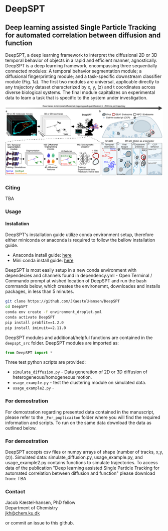 # DeepSPT
## Deep learning assisted Single Particle Tracking for automated correlation between diffusion and function
DeepSPT, a deep learning framework to interpret the diffusional 2D or 3D temporal behavior of objects in a rapid and efficient manner, agnostically. DeepSPT is a deep learning framework, encompassing three sequentially connected modules: A temporal behavior segmentation module; a diffusional fingerprinting module; and a task-specific downstream classifier module (Fig. 1a). The first two modules are universal, applicable directly to any trajectory dataset characterized by x, y, (z) and t coordinates across diverse biological systems. The final module capitalizes on experimental data to learn a task that is specific to the system under investigation.

![image](_Images/figure1.png)
### Citing
TBA

### Usage
#### Installation
DeepSPT's installation guide utilize conda environment setup, therefore either miniconda or anaconda is required to follow the bellow installation guide.
 - Anaconda install guide: [here](https://www.anaconda.com/download)
 - Mini conda install guide: [here](https://docs.conda.io/en/latest/miniconda.html)

DeepSPT is most easily setup in a new conda environment with dependecies and channels found in dependency.yml - Open Terminal / Commando prompt at wished location of DeepSPT and run the bash commands below, which creates the environemnt, downloades and installs packages, in less than 5 minutes.

```bash
git clone https://github.com/JKaestelHansen/DeepSPT
cd DeepSPT
conda env create -f environment_droplet.yml
conda activate DeepSPT
pip install probfit==1.2.0
pip install iminuit==2.11.0
```
DeepSPT modules and additional/helpful functions are contained in the `deepspt_src` folder.
DeepSPT modules are imported as:
```python
from DeepSPT import *

```
Three test python scripts are provided:
  - `simulate_diffusion.py` - Data generation of 2D or 3D diffusion of heterogeneous/homogeneous motion.
  - `usage_example.py` - test the clustering module on simulated data.
  - `usage_example2.py` - 

### For demostration
For demostration regarding presented data contained in the manuscript, please refer to the `_For_puplicaiton` folder where you will find the required information and scripts. To run on the same data download the data as outlined below.

### For demostration
DeepSPT accepts csv files or numpy arrays of shape (number of tracks, x,y,(z)).
Simulated data: simulate_diffusion.py, usage_example.py, and usage_example2.py contains functions to simulate trajectories.
To access data of the publication "Deep learning assisted Single Particle Tracking for automated correlation between diffusion and function" please download from: TBA

### Contact

Jacob Kæstel-hansen, PhD fellow\
Department of Chemistry\
jkh@chem.ku.dk

or commit an issue to this github. 

